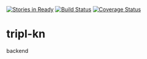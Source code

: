 [![Stories in Ready](https://badge.waffle.io/tripl-kn/backend.svg?label=ready&title=Ready)](http://waffle.io/tripl-kn/backend)
[![Build Status](https://travis-ci.org/tripl-kn/backend.svg?branch=master)](https://travis-ci.org/tripl-kn/backend)
[![Coverage Status](https://coveralls.io/repos/tripl-kn/backend/badge.svg)](https://coveralls.io/r/tripl-kn/backend)


# tripl-kn
backend
